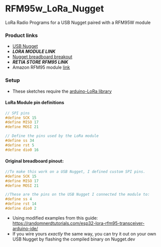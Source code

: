 # RFM95w_LoRa_Nugget
LoRa Radio Programs for a USB Nugget paired with a RFM95W module


### Product links
* [USB Nugget](https://retia.io/products/wi-fi-nugget-s2-nugget-esp32s2)
* ***LORA MODULE LINK***
* [Nugget breadboard breakout](https://retia.io/products/usb-nuget-breadboard-tail-breakout)
* ***RETIA STORE RFM95 LINK***
* Amazon RFM95 module [link](https://www.amazon.com/Lubeby-Smart-Original-915Mhz-Transceiver/dp/B0BHLK9FC9)

### Setup
* These sketches require the [arduino-LoRa library](https://github.com/sandeepmistry/arduino-LoRa/tree/master)

#### LoRa Module pin definitions
```c
// SPI pins
#define SCK 15
#define MISO 17
#define MOSI 21

// Define the pins used by the LoRa module
#define ss 34
#define rst 5
#define dio0 16
```

#### Original breadboard pinout:
```c
//To make this work on a USB Nugget, I defined custom SPI pins.
#define SCK 15
#define MISO 17
#define MOSI 21

//These are the pins on the USB Nugget I connected the module to:
#define ss 4
#define rst 14
#define dio0 2
```


* Using modified examples from this guide: https://randomnerdtutorials.com/esp32-lora-rfm95-transceiver-arduino-ide/
* If you wire yours *exactly* the same way, you can try it out on your own USB Nugget by flashing the compiled binary on Nugget.dev
